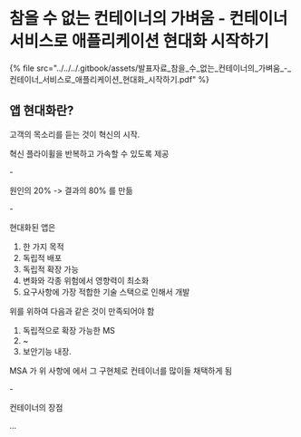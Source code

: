 # 참을 수 없는 컨테이너의 가벼움 - 컨테이너 서비스로 애플리케이션 현대화 시작하기

{% file src="../../../.gitbook/assets/발표자료_참을_수_없는_컨테이너의_가벼움_-_컨테이너_서비스로_애플리케이션_현대화_시작하기.pdf" %}

## 앱 현대화란?

고객의 목소리를 듣는 것이 혁신의 시작.

혁신 플라이휠을 반복하고 가속할 수 있도록 제공

\-

원인의 20% -> 결과의 80% 를 만듦

\-

현대화된 앱은

1. 한 가지 목적
2. 독립적 배포
3. 독립적 확장 가능
4. 변화와 각종 위험에서 영향력이 최소화
5. 요구사항에 가장 적합한 기술 스택으로 인해서 개발

위를 위하여 다음과 같은 것이 만족되어야 함

1. 독립적으로 확장 가능한 MS
2. &#x20;\~
3. 보안기능 내장.

MSA 가 위 사항에  에서 그 구현체로 컨테이너를 많이들 채택하게 됨

\-

컨테이너의 장점

...&#x20;
